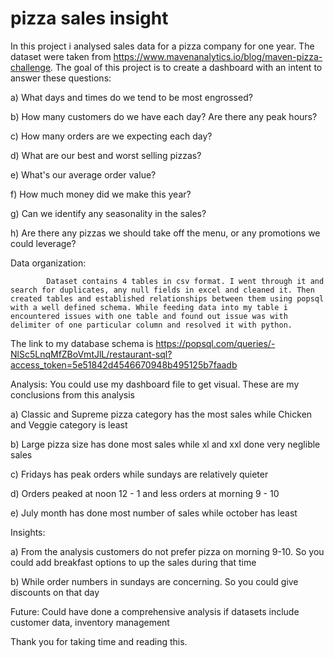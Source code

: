 # pizza sales insight

In this project i analysed sales data for a pizza company for one year. The dataset were taken from https://www.mavenanalytics.io/blog/maven-pizza-challenge. The goal of this project is to create a dashboard with an intent to answer these questions:

a) What days and times do we tend to be most engrossed?

b) How many customers do we have each day? Are there any peak hours?

c) How many orders are we expecting each day?

d) What are our best and worst selling pizzas?

e) What's our average order value?

f) How much money did we make this year?

g) Can we identify any seasonality in the sales?

h) Are there any pizzas we should take off the menu, or any promotions we could leverage?

Data organization:

            Dataset contains 4 tables in csv format. I went through it and search for duplicates, any null fields in excel and cleaned it. Then created tables and established relationships between them using popsql with a well defined schema. While feeding data into my table i encountered issues with one table and found out issue was with delimiter of one particular column and resolved it with python. 

The link to my database schema is https://popsql.com/queries/-NlSc5LnqMfZBoVmtJlL/restaurant-sql?access_token=5e51842d4546670948b495125b7faadb

Analysis:
      You could use my dashboard file to get visual. These are my conclusions from this analysis

a) Classic and Supreme pizza category has the most sales while Chicken and Veggie category is least

b) Large pizza size has done most sales while xl and xxl done very neglible sales

c) Fridays has peak orders while sundays are relatively quieter

d) Orders peaked at noon 12 - 1 and less orders at morning 9 - 10

e) July month has done most number of sales while october has least

Insights:

a) From the analysis customers do not prefer pizza on morning 9-10. So you could add breakfast options to up the sales during that time

b) While order numbers in sundays are concerning. So you could give discounts on that day 

Future:
  Could have done a comprehensive analysis if datasets include customer data, inventory management 

  Thank you for taking time and reading this.
